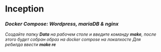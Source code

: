 # Inception
### _Docker Compose: Wordpress, mariaDB & nginx_
*_Создайте папку **Data** на рабочем столе и введите команду **make**, после этого будет собран образ на docker compose на локалхосте_*
*_Для ребилда ввести **make re**_*
